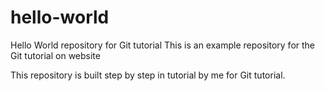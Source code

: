# hello-world
Hello World repository for Git
tutorial
This is an example repository for the Git tutorial on website

This repository is built step by step in tutorial by me for Git tutorial.


